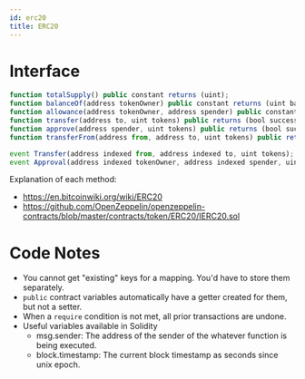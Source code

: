 ```yaml
---
id: erc20
title: ERC20
---
```


# Interface

```js
function totalSupply() public constant returns (uint);
function balanceOf(address tokenOwner) public constant returns (uint balance);
function allowance(address tokenOwner, address spender) public constant returns (uint remaining);
function transfer(address to, uint tokens) public returns (bool success);
function approve(address spender, uint tokens) public returns (bool success);
function transferFrom(address from, address to, uint tokens) public returns (bool success);

event Transfer(address indexed from, address indexed to, uint tokens);
event Approval(address indexed tokenOwner, address indexed spender, uint tokens);
```

Explanation of each method:

- https://en.bitcoinwiki.org/wiki/ERC20
- https://github.com/OpenZeppelin/openzeppelin-contracts/blob/master/contracts/token/ERC20/IERC20.sol

# Code Notes

- You cannot get "existing" keys for a mapping. You'd have to store them separately.
- `public` contract variables automatically have a getter created for them, but not a setter.
- When a `require` condition is not met, all prior transactions are undone.
- Useful variables available in Solidity
  - msg.sender: The address of the sender of the whatever function is being executed.
  - block.timestamp: The current block timestamp as seconds since unix epoch.
